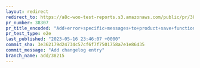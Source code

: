 ```yaml
---
layout: redirect
redirect_to: https://a8c-woo-test-reports.s3.amazonaws.com/public/pr/38307/e2e/index.html
pr_number: 38307
pr_title_encoded: "Add+error+specific+messages+to+product+save+functionality"
pr_test_type: e2e
last_published: "2023-05-16 23:46:07 +0000"
commit_sha: 3e362179d24734c57cf6f7f7501758a7e1e86435
commit_message: "Add changelog entry"
branch_name: add/38215
---
```

